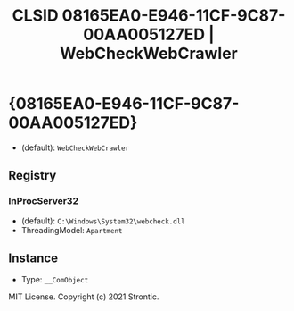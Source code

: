 ﻿---
title: "CLSID 08165EA0-E946-11CF-9C87-00AA005127ED | WebCheckWebCrawler"
excerpt: What is COM-Object CLSID 08165EA0-E946-11CF-9C87-00AA005127ED?
---

# {08165EA0-E946-11CF-9C87-00AA005127ED}

* (default): `WebCheckWebCrawler`

## Registry


### InProcServer32

* (default): `C:\Windows\System32\webcheck.dll`
* ThreadingModel: `Apartment`

## Instance

* Type: `__ComObject`

MIT License. Copyright (c) 2021 Strontic.


